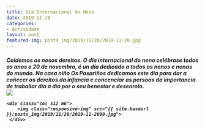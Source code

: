 ```yaml
---
title: Día Internacional do Neno
date: 2019-11-20
categories:
- Actividade
layout: post
featured-img: posts_img/2019/11/20/2019-11-20.jpg
---
```

 <h5 class="center header text_h2">
Coidemos os nosos dereitos.
 <!--more-->
O día internacional do neno celébrase todos os anos o 20 de novembro, é un día dedicado a todos os nenos e nenas do mundo. Na casa niño Os Paxariños dedicamos este día para dar a coñecer os dereitos da infancia e concenciar as persoas da importancia de traballar día a día por o seu benestar e desenrolo. 


<div class="row">
    <div class="col s12 m6">
		<img class="responsive-img" src="{{ site.baseurl }}/posts_img/2019/11/20/2019-11-200.jpg">
	</div>
	 
	<div class="col s12 m6"> 
		<img class="responsive-img" src="{{ site.baseurl }}/posts_img/2019/11/20/2019-11-2000.jpg">	 
     </div>	 
</div>
	   
  
 
 
 

